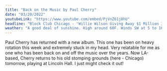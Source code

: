 ```yaml
---
title: "Back on the Music by Paul Cherry"
date: "03/20/2022"
youtubeLink: "https://www.youtube.com/embed/PjVnZ61j8hU"
headline: "Block Club Chicago - 'Willie Wilson Giving Away $1 Million In Free Gas Next Week In Chicago'"
weather: "A good deal of sunshine. High around 60F. Winds SW at 5 to 10 mph."
---
```


Paul Cherry has returned with a new album. This one has been on heavy rotation this week and extremely stuck in my head. Very relatable for me as one who has been back on and off the music over the years. Now LA-based, Cherry returns to his old stomping grounds (here - Chicago) tomorrow, playing at Lincoln Hall. I just might check it out!
